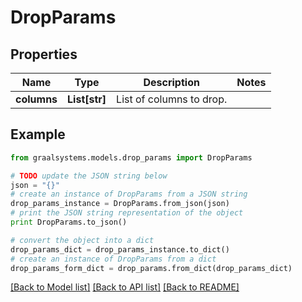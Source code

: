 # DropParams


## Properties

Name | Type | Description | Notes
------------ | ------------- | ------------- | -------------
**columns** | **List[str]** | List of columns to drop. | 

## Example

```python
from graalsystems.models.drop_params import DropParams

# TODO update the JSON string below
json = "{}"
# create an instance of DropParams from a JSON string
drop_params_instance = DropParams.from_json(json)
# print the JSON string representation of the object
print DropParams.to_json()

# convert the object into a dict
drop_params_dict = drop_params_instance.to_dict()
# create an instance of DropParams from a dict
drop_params_form_dict = drop_params.from_dict(drop_params_dict)
```
[[Back to Model list]](../README.md#documentation-for-models) [[Back to API list]](../README.md#documentation-for-api-endpoints) [[Back to README]](../README.md)


